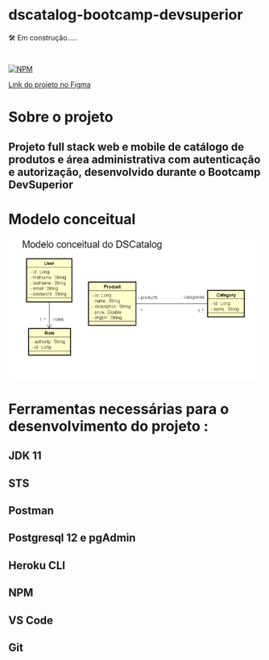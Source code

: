 
# dscatalog-bootcamp-devsuperior
:hammer_and_wrench: Em construção.....

#  
[![NPM](https://img.shields.io/npm/l/react)](https://github.com/marcilio1986/dscatalog-bootcamp-devsuperior/blob/main/LICENSE) 

[Link do projeto no Figma](https://www.figma.com/file/1n0aifcfatWv9ozp16XCrq/DSCatalog-Bootcamp?node-id=1%3A2012)

# Sobre o projeto
## Projeto full stack web e mobile de catálogo de produtos e área administrativa com autenticação e autorização, desenvolvido durante o Bootcamp DevSuperior

# Modelo conceitual 

![Mobile 1](https://github.com/marcilio1986/assets/blob/main/Modelo%20conceitual%20DSCatalog.png)

# Ferramentas necessárias para o desenvolvimento do projeto :
## JDK 11
## STS
## Postman
## Postgresql 12 e pgAdmin
## Heroku CLI
## NPM
## VS Code
## Git
